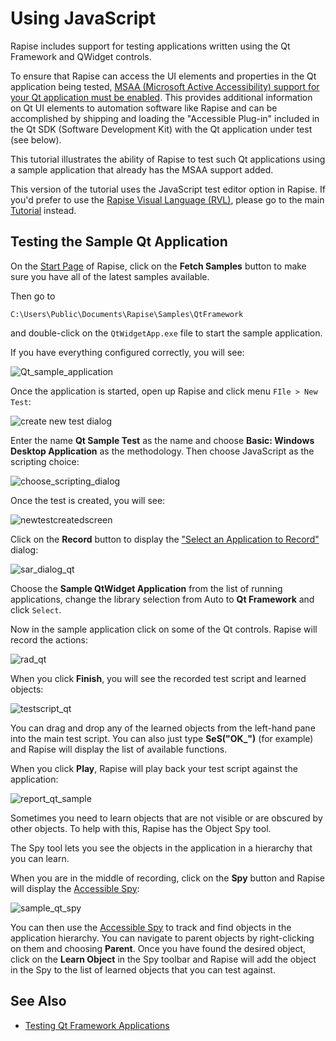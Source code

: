 # Using JavaScript

Rapise includes support for testing applications written using the Qt Framework and QWidget controls.

To ensure that Rapise can access the UI elements and properties in the Qt application being tested, [MSAA (Microsoft Active Accessibility) support for your Qt application must be enabled](qt_framework_testing.md). This provides additional information on Qt UI elements to automation software like Rapise and can be accomplished by shipping and loading the "Accessible Plug-in" included in the Qt SDK (Software Development Kit) with the Qt application under test (see below).

This tutorial illustrates the ability of Rapise to test such Qt applications using a sample application that already has the MSAA support added.

This version of the tutorial uses the JavaScript test editor option in Rapise. If you'd prefer to use the [Rapise Visual Language (RVL)](visual_language.md), please go to the main [Tutorial](tutorial_qt_framework.md) instead.

## Testing the Sample Qt Application

On the [Start Page](start_page.md) of Rapise, click on the **Fetch Samples** button to make sure you have all of the latest samples available.

Then go to
    
    C:\Users\Public\Documents\Rapise\Samples\QtFramework
    
and double-click on the `QtWidgetApp.exe` file to start the sample application.

If you have everything configured correctly, you will see:

![Qt_sample_application](./img/tutorial_qt_framework1.png)

Once the application is started, open up Rapise and click menu `FIle > New Test`:

![create new test dialog](./img/tutorial_qt_framework2.png)

Enter the name **Qt Sample Test** as the name and choose **Basic: Windows Desktop Application** as the methodology.
Then choose JavaScript as the scripting choice:

![choose\_scripting\_dialog](./img/scripting_language_javascript.png)

Once the test is created, you will see:

![newtestcreatedscreen](./img/tutorial_qt_using_javascript4.png)

Click on the **Record** button to display the ["Select an Application to Record"](select_an_application_to_record_dialog.md) dialog:

![sar_dialog_qt](./img/tutorial_qt_framework5.png)

Choose the **Sample QtWidget Application** from the list of running applications, change the library selection from Auto to **Qt Framework** and click `Select`.

Now in the sample application click on some of the Qt controls. Rapise will record the actions:

![rad_qt](./img/tutorial_qt_framework6.png)

When you click **Finish**, you will see the recorded test script and learned objects:

![testscript_qt](./img/tutorial_qt_using_javascript7.png)

You can drag and drop any of the learned objects from the left-hand pane into the main test script. You can also just type **SeS("OK_")** (for example) and Rapise will display the list of available functions.

When you click **Play**, Rapise will play back your test script against the application:

![report_qt_sample](./img/tutorial_qt_framework9.png)

Sometimes you need to learn objects that are not visible or are obscured by other objects. To help with this, Rapise has the Object Spy tool.

The Spy tool lets you see the objects in the application in a hierarchy that you can learn.

When you are in the middle of recording, click on the **Spy** button and Rapise will display the [Accessible Spy](object_spy_accessible.md):

![sample_qt_spy](./img/tutorial_qt_framework10.png)

You can then use the [Accessible Spy](object_spy_accessible.md) to track and find objects in the application hierarchy. You can navigate to parent objects by right-clicking on them and choosing **Parent**. Once you have found the desired object, click on the **Learn Object** in the Spy toolbar and Rapise will add the object in the Spy to the list of learned objects that you can test against.

## See Also

- [Testing Qt Framework Applications](qt_framework_testing.md)
